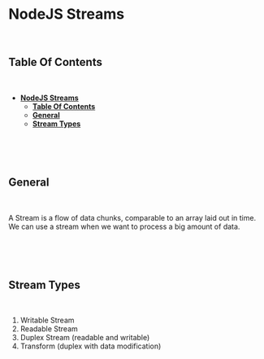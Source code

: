 # **NodeJS Streams**
<br>

## **Table Of Contents**
<br>

- [**NodeJS Streams**](#nodejs-streams)
  - [**Table Of Contents**](#table-of-contents)
  - [**General**](#general)
  - [**Stream Types**](#stream-types)

<br>
<br>
<br>

## **General**
<br>

A Stream is a flow of data chunks, comparable to an array laid out in time. We can use a stream when we want to process a big amount of data.

<br>
<br>
<br>

## **Stream Types**
<br>

1. Writable Stream
2. Readable Stream
3. Duplex Stream (readable and writable)
4. Transform (duplex with data modification)